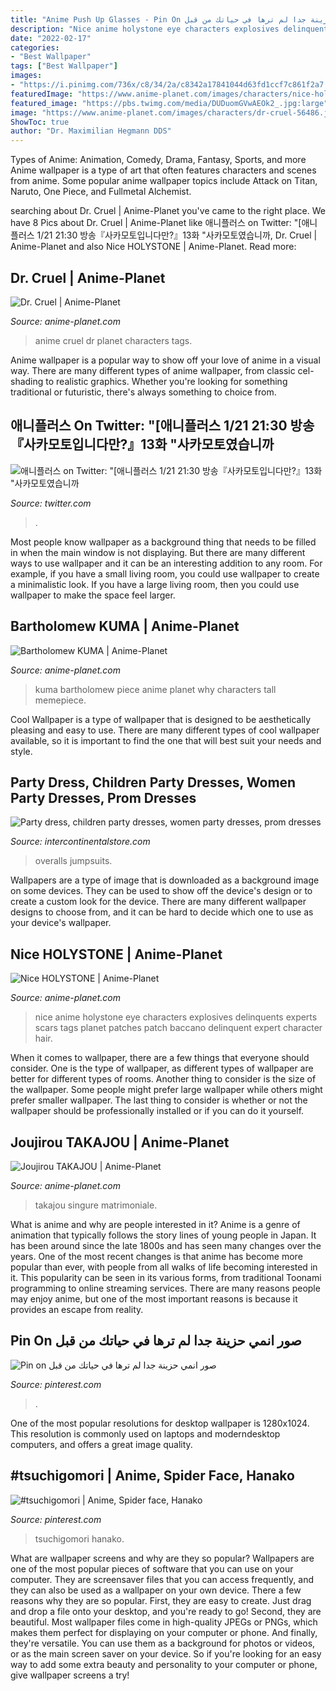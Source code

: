 ```yaml
---
title: "Anime Push Up Glasses - Pin On صور انمي حزينة جدا لم ترها في حياتك من قبل"
description: "Nice anime holystone eye characters explosives delinquents experts scars tags planet patches patch baccano delinquent expert character hair"
date: "2022-02-17"
categories:
- "Best Wallpaper"
tags: ["Best Wallpaper"]
images:
- "https://i.pinimg.com/736x/c8/34/2a/c8342a17841044d63fd1ccf7c861f2a7.jpg"
featuredImage: "https://www.anime-planet.com/images/characters/nice-holystone-856.jpg"
featured_image: "https://pbs.twimg.com/media/DUDuomGVwAEOk2_.jpg:large"
image: "https://www.anime-planet.com/images/characters/dr-cruel-56486.jpg"
ShowToc: true
author: "Dr. Maximilian Hegmann DDS"
---
```



Types of Anime: Animation, Comedy, Drama, Fantasy, Sports, and more
Anime wallpaper is a type of art that often features characters and scenes from anime. Some popular anime wallpaper topics include Attack on Titan, Naruto, One Piece, and Fullmetal Alchemist.

	

		
searching about Dr. Cruel | Anime-Planet you've came to the right place. We have 8 Pics about Dr. Cruel | Anime-Planet like 애니플러스 on Twitter: &quot;[애니플러스 1/21 21:30 방송『사카모토입니다만?』13화 &quot;사카모토였습니까, Dr. Cruel | Anime-Planet and also Nice HOLYSTONE | Anime-Planet. Read more:
		
    
## Dr. Cruel | Anime-Planet

<img loading=lazy src="https://www.anime-planet.com/images/characters/dr-cruel-56486.jpg" onerror="this.onerror=null;this.src='https://tse4.mm.bing.net/th?id=OIP.FG75YLBAtm3-w3z7i0_AOAAAAA&amp;pid=15.1';" alt="Dr. Cruel | Anime-Planet">

_Source: anime-planet.com_

>anime cruel dr planet characters tags. 

	

Anime wallpaper is a popular way to show off your love of anime in a visual way. There are many different types of anime wallpaper, from classic cel-shading to realistic graphics. Whether you're looking for something traditional or futuristic, there's always something to choice from.

    
## 애니플러스 On Twitter: &quot;[애니플러스 1/21 21:30 방송『사카모토입니다만?』13화 &quot;사카모토였습니까

<img loading=lazy src="https://pbs.twimg.com/media/DUDuomGVwAEOk2_.jpg:large" onerror="this.onerror=null;this.src='https://tse4.mm.bing.net/th?id=OIP.HG8ndIvKWHzEB8auXJvenQHaEK&amp;pid=15.1';" alt="애니플러스 on Twitter: &quot;[애니플러스 1/21 21:30 방송『사카모토입니다만?』13화 &quot;사카모토였습니까">

_Source: twitter.com_

>. 

	

Most people know wallpaper as a background thing that needs to be filled in when the main window is not displaying. But there are many different ways to use wallpaper and it can be an interesting addition to any room. For example, if you have a small living room, you could use wallpaper to create a minimalistic look. If you have a large living room, then you could use wallpaper to make the space feel larger.

    
## Bartholomew KUMA | Anime-Planet

<img loading=lazy src="https://www.anime-planet.com/images/characters/bartholomew-kuma-969.jpg" onerror="this.onerror=null;this.src='https://tse2.mm.bing.net/th?id=OIP.ssY40MVsVMD3hyD7T4k9XgAAAA&amp;pid=15.1';" alt="Bartholomew KUMA | Anime-Planet">

_Source: anime-planet.com_

>kuma bartholomew piece anime planet why characters tall memepiece. 

	

Cool Wallpaper is a type of wallpaper that is designed to be aesthetically pleasing and easy to use. There are many different types of cool wallpaper available, so it is important to find the one that will best suit your needs and style.

    
## Party Dress, Children Party Dresses, Women Party Dresses, Prom Dresses

<img loading=lazy src="https://sc01.alicdn.com/kf/HTB1lzgJgBDH8KJjSszcq6zDTFXaN.jpg" onerror="this.onerror=null;this.src='https://tse1.mm.bing.net/th?id=OIP.LVrCE3cS7yHTZNNCIZhtoQHaHa&amp;pid=15.1';" alt="Party dress, children party dresses, women party dresses, prom dresses">

_Source: intercontinentalstore.com_

>overalls jumpsuits. 

	

Wallpapers are a type of image that is downloaded as a background image on some devices. They can be used to show off the device's design or to create a custom look for the device. There are many different wallpaper designs to choose from, and it can be hard to decide which one to use as your device's wallpaper.

    
## Nice HOLYSTONE | Anime-Planet

<img loading=lazy src="https://www.anime-planet.com/images/characters/nice-holystone-856.jpg" onerror="this.onerror=null;this.src='https://tse4.mm.bing.net/th?id=OIP.No0EWOclWgWGQ_VqsWCEEAAAAA&amp;pid=15.1';" alt="Nice HOLYSTONE | Anime-Planet">

_Source: anime-planet.com_

>nice anime holystone eye characters explosives delinquents experts scars tags planet patches patch baccano delinquent expert character hair. 

	

When it comes to wallpaper, there are a few things that everyone should consider. One is the type of wallpaper, as different types of wallpaper are better for different types of rooms. Another thing to consider is the size of the wallpaper. Some people might prefer large wallpaper while others might prefer smaller wallpaper. The last thing to consider is whether or not the wallpaper should be professionally installed or if you can do it yourself.

    
## Joujirou TAKAJOU | Anime-Planet

<img loading=lazy src="https://www.anime-planet.com/images/characters/joujirou-takajou-71949.jpg" onerror="this.onerror=null;this.src='https://tse1.mm.bing.net/th?id=OIP.K2T2dyqgXodbHv2eGBY0lwAAAA&amp;pid=15.1';" alt="Joujirou TAKAJOU | Anime-Planet">

_Source: anime-planet.com_

>takajou singure matrimoniale. 

	

What is anime and why are people interested in it?
Anime is a genre of animation that typically follows the story lines of young people in Japan. It has been around since the late 1800s and has seen many changes over the years. One of the most recent changes is that anime has become more popular than ever, with people from all walks of life becoming interested in it. This popularity can be seen in its various forms, from traditional Toonami programming to online streaming services. There are many reasons people may enjoy anime, but one of the most important reasons is because it provides an escape from reality.

    
## Pin On صور انمي حزينة جدا لم ترها في حياتك من قبل

<img loading=lazy src="https://i.pinimg.com/736x/b0/a5/83/b0a58388512219a1dcef2b01ecb532ec.jpg" onerror="this.onerror=null;this.src='https://tse4.mm.bing.net/th?id=OIP.f1MWCkLaUQMAkStnUUo5fgHaKl&amp;pid=15.1';" alt="Pin on صور انمي حزينة جدا لم ترها في حياتك من قبل">

_Source: pinterest.com_

>. 

	

One of the most popular resolutions for desktop wallpaper is 1280x1024. This resolution is commonly used on laptops and moderndesktop computers, and offers a great image quality.

    
## #tsuchigomori | Anime, Spider Face, Hanako

<img loading=lazy src="https://i.pinimg.com/736x/c8/34/2a/c8342a17841044d63fd1ccf7c861f2a7.jpg" onerror="this.onerror=null;this.src='https://tse3.mm.bing.net/th?id=OIP.xWQI97C5l4mmAtmYWf55xwHaEr&amp;pid=15.1';" alt="#tsuchigomori | Anime, Spider face, Hanako">

_Source: pinterest.com_

>tsuchigomori hanako. 

	

What are wallpaper screens and why are they so popular?
Wallpapers are one of the most popular pieces of software that you can use on your computer. They are screensaver files that you can access frequently, and they can also be used as a wallpaper on your own device. There a few reasons why they are so popular. First, they are easy to create. Just drag and drop a file onto your desktop, and you're ready to go! Second, they are beautiful. Most wallpaper files come in high-quality JPEGs or PNGs, which makes them perfect for displaying on your computer or phone. And finally, they're versatile. You can use them as a background for photos or videos, or as the main screen saver on your device. So if you're looking for an easy way to add some extra beauty and personality to your computer or phone, give wallpaper screens a try!

